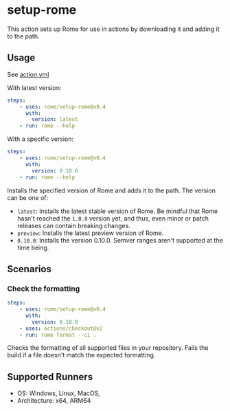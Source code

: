 # setup-rome
This action sets up Rome for use in actions by downloading it and adding it to the path.


## Usage 

See [action.yml](./action.yml)

With latest version:

```yml
steps:
    - uses: rome/setup-rome@v0.4
      with:
        version: latest 
    - run: rome --help
```

With a specific version:

```yml
steps:
    - uses: rome/setup-rome@v0.4
      with:
        version: 0.10.0 
    - run: rome --help
```

Installs the specified version of Rome and adds it to the path. The version can be one of:

* `latest`: Installs the latest stable version of Rome. Be mindful that Rome hasn't reached the `1.0.0` version yet, and thus, even minor or patch releases can contain breaking changes. 
* `preview`: Installs the latest preview version of Rome.
* `0.10.0`: Installs the version 0.10.0. Semver ranges aren't supported at the time being.


## Scenarios

### Check the formatting

```yml
steps:
    - uses: rome/setup-rome@v0.4
      with:
        version: 0.10.0
    - uses: actions/checkout@v2
    - run: rome format --ci .
```

Checks the formatting of all supported files in your repository. Fails the build if a file doesn't match the expected formatting. 

## Supported Runners

* OS: Windows, Linux, MacOS,
* Architecture: x64, ARM64
